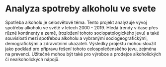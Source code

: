 # Analyza spotreby alkoholu ve svete
Spotřeba alkoholu je celosvětové téma. Tento projekt analyzuje vývoj spotřeby alkoholu ve světě v letech 2000 - 2019. 
Hledá trendy v čase přes různé kontinenty a země, (rozložení tohoto sociopatologického jevu) a také souvislosti mezi 
spotřebou alkoholu a vybranými sociogeografickými, demografickými a zdravotními ukazateli. Výsledky projektu mohou 
sloužit jako podklad pro přípravu řešení tohoto celospolečenského jevu, zejména na prevenci. Užitečné mohou být také 
pro výrobce a prodejce alkoholických či nealkoholických nápojů.

